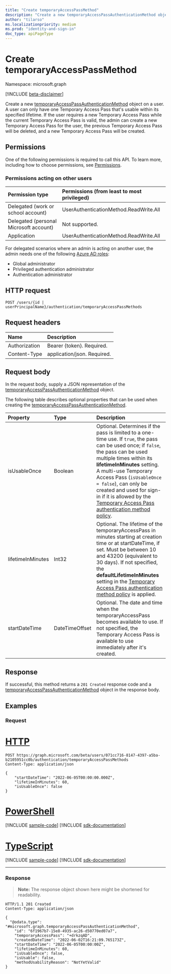 ```yaml
---
title: "Create temporaryAccessPassMethod"
description: "Create a new temporaryAccessPassAuthenticationMethod object for a user."
author: "tilarso"
ms.localizationpriority: medium
ms.prod: "identity-and-sign-in"
doc_type: apiPageType
---
```


# Create temporaryAccessPassMethod
Namespace: microsoft.graph

[!INCLUDE [beta-disclaimer](../../includes/beta-disclaimer.md)]


Create a new [temporaryAccessPassAuthenticationMethod](../resources/temporaryaccesspassauthenticationmethod.md) object on a user. A user can only have one Temporary Access Pass that's usable within its specified lifetime. If the user requires a new Temporary Access Pass while the current Temporary Access Pass is valid, the admin can create a new Temporary Access Pass for the user, the previous Temporary Access Pass will be deleted, and a new Temporary Access Pass will be created.

## Permissions

One of the following permissions is required to call this API. To learn more, including how to choose permissions, see [Permissions](/graph/permissions-reference).

### Permissions acting on other users

|Permission type      | Permissions (from least to most privileged)              |
|:---------------------------------------|:-------------------------|
| Delegated (work or school account)     | UserAuthenticationMethod.ReadWrite.All |
| Delegated (personal Microsoft account) | Not supported. |
| Application                            | UserAuthenticationMethod.ReadWrite.All |

For delegated scenarios where an admin is acting on another user, the admin needs one of the following [Azure AD roles](/azure/active-directory/users-groups-roles/directory-assign-admin-roles#available-roles):
* Global administrator
* Privileged authentication administrator
* Authentication administrator

## HTTP request

<!-- {
  "blockType": "ignored"
}
-->
``` http
POST /users/{id | userPrincipalName}/authentication/temporaryAccessPassMethods
```

## Request headers
|Name|Description|
|:---|:---|
|Authorization|Bearer {token}. Required.|
|Content-Type|application/json. Required.|

## Request body
In the request body, supply a JSON representation of the [temporaryAccessPassAuthenticationMethod](../resources/temporaryaccesspassauthenticationmethod.md) object.

The following table describes optional properties that can be used when creating the [temporaryAccessPassAuthenticationMethod](../resources/temporaryaccesspassauthenticationmethod.md).

|Property|Type|Description|
|:---|:---|:---|
|isUsableOnce|Boolean|Optional. Determines if the pass is limited to a one-time use. If `true`, the pass can be used once; if `false`, the pass can be used multiple times within its **lifetimeInMinutes** setting. A multi-use Temporary Access Pass (`isUsableOnce = false`), can only be created and used for sign-in if it is allowed by the  [Temporary Access Pass authentication method policy](../resources/temporaryaccesspassauthenticationmethodconfiguration.md).|
|lifetimeInMinutes|Int32|Optional. The lifetime of the temporaryAccessPass in minutes starting at creation time or at startDateTime, if set. Must be between 10 and 43200 (equivalent to 30 days). If not specified, the **defaultLifetimeInMinutes** setting in the [Temporary Access Pass authentication method policy](../resources/temporaryaccesspassauthenticationmethodconfiguration.md) is applied. |
|startDateTime|DateTimeOffset|Optional. The date and time when the temporaryAccessPass becomes available to use. If not specified, the Temporary Access Pass is available to use immediately after it's created.| 

## Response

If successful, this method returns a `201 Created` response code and a [temporaryAccessPassAuthenticationMethod](../resources/temporaryaccesspassauthenticationmethod.md) object in the response body.

## Examples

### Request

# [HTTP](#tab/http)
<!-- {
  "blockType": "request",
  "name": "create_temporaryaccesspassauthenticationmethod_from_"
}
-->
```msgraph-interactive
POST https://graph.microsoft.com/beta/users/071cc716-8147-4397-a5ba-b2105951cc0b/authentication/temporaryAccessPassMethods
Content-Type: application/json

{
    "startDateTime": "2022-06-05T00:00:00.000Z",
    "lifetimeInMinutes": 60,
    "isUsableOnce": false
}
```

# [PowerShell](#tab/powershell)
[!INCLUDE [sample-code](../includes/snippets/powershell/create-temporaryaccesspassauthenticationmethod-from--powershell-snippets.md)]
[!INCLUDE [sdk-documentation](../includes/snippets/snippets-sdk-documentation-link.md)]

# [TypeScript](#tab/typescript)
[!INCLUDE [sample-code](../includes/snippets/typescript/create-temporaryaccesspassauthenticationmethod-from--typescript-snippets.md)]
[!INCLUDE [sdk-documentation](../includes/snippets/snippets-sdk-documentation-link.md)]

---

### Response
>**Note:** The response object shown here might be shortened for readability.
<!-- {
  "blockType": "response",
  "truncated": true,
  "@odata.type": "microsoft.graph.temporaryAccessPassAuthenticationMethod"
}
-->
``` http
HTTP/1.1 201 Created
Content-Type: application/json

{
  "@odata.type": "#microsoft.graph.temporaryAccessPassAuthenticationMethod",
    "id": "6f1967b7-15e8-4935-ac26-d50770ed07a7",
    "temporaryAccessPass": "+drkzqAD",
    "createdDateTime": "2022-06-02T16:21:09.765173Z",
    "startDateTime": "2022-06-05T00:00:00Z",
    "lifetimeInMinutes": 60,
    "isUsableOnce": false,
    "isUsable": false,
    "methodUsabilityReason": "NotYetValid"
}
```
